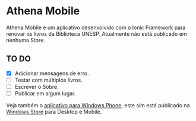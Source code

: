 # Athena Mobile
Athena Mobile é um aplicativo desenvolvido com o Ionic Framework para renovar os livros da Biblioteca UNESP. Atualmente não está publicado em nenhuma Store.

## TO DO
- [X] Adicionar mensagens de erro.
- [ ] Testar com múltiplos livros.
- [ ] Escrever o Sobre.
- [ ] Publicar em algum lugar.

Veja também o [aplicativo para Windows Phone](https://github.com/MarianaDias/ProjetoAthena), este sim está publicado na [Windows Store](https://www.microsoft.com/pt-br/store/p/athena-renovador/9nblgggzkrjs) para Desktop e Mobile.
